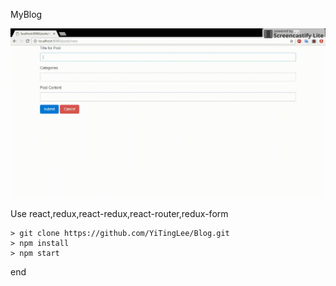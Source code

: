 MyBlog

![imagr](https://raw.githubusercontent.com/YiTingLee/Blog/43c447634fbc633c5417d4f6e7b651ac3bf9c8c4/test.gif)

Use react,redux,react-redux,react-router,redux-form

	> git clone https://github.com/YiTingLee/Blog.git
	> npm install
	> npm start
	
end
